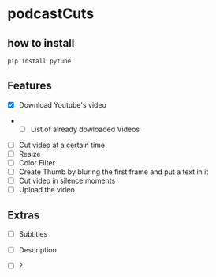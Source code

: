 # podcastCuts
## how to install

```python 
pip install pytube

```

## Features

- [x] Download Youtube's video
- - [ ] List of already dowloaded Videos
- [ ] Cut video at a certain time
- [ ] Resize
- [ ] Color Filter
- [ ] Create Thumb by bluring the first frame and put a text in it
- [ ] Cut video in silence moments
- [ ] Upload the video

## Extras

- [ ] Subtitles
- [ ] Description
- [ ] ?

